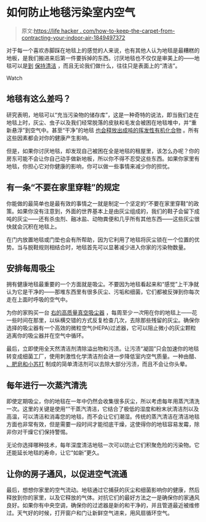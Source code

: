 # 如何防止地毯污染室内空气

> 原文:[https://life hacker . com/how-to-keep-the-carpet-from-contracting-your-indoor-air-1849497372](https://lifehacker.com/how-to-keep-carpets-from-polluting-your-indoor-air-1849497372)

对于每一个喜欢赤脚踩在地毯上的感觉的人来说，也有其他人认为地毯是最糟糕的地板，是我们搬进来后第一件要拆掉的东西。讨厌地毯也不仅仅是审美上的——地毯可以是[到](https://lifehacker.com/how-to-remove-sunscreen-stains-from-furniture-and-carpe-1847487227) [保持清洁](https://lifehacker.com/how-to-get-pet-vomit-and-its-smell-out-of-your-carpet-1848980277) ，而且无论我们做什么，往往只是表面上的“清洁”。

Watch

## 地毯有这么差吗？

研究表明，地毯可以“充当污染物的储存库”，这是一种奇特的说法，即当我们走在地毯上时，灰尘、虫子以及我们经常脱落的皮肤和毛发会被困在地毯堆中，并“重新悬浮”到空气中。甚至“干净”的地毯 [也会释放出成吨的挥发性有机化合物](https://www.sciencedirect.com/science/article/pii/S0360132319308017) 。所有这些因素都会对你的健康产生影响。

但是，如果你讨厌地毯，却发现自己被困在全是地毯的租屋里，该怎么办呢？你的房东可能不会让你自己动手做新地板，所以你不得不忍受这些东西。如果你家里有地毯，你担心它对你健康的影响，你可以做一些事情来减少你的担忧。

## 有一条“不要在家里穿鞋”的规定

你能做的最简单也是最有效的事情之一就是制定一个坚定的“不要在家里穿鞋”的政策。如果你没有注意到，外面的世界基本上是由灰尘组成的，我们的鞋子会留下成吨的灰尘——还有杀虫剂、融冰盐、动物粪便和几乎所有其他东西——这些灰尘很快就会沉积在地毯上。

在门内放置地毯或门垫也会有所帮助，因为它利用了地毯将灰尘锁在一个位置的优势。当与脱鞋规则相结合时，地毯首先可以显著减少进入你家的污染物数量。

## **安排每周**吸尘

拥有健康地毯最重要的一个方面就是吸尘。不要因为地毯看起来和“感觉”上干净就认为它是干净的——那堆东西里有很多灰尘、污垢和细菌，它们都被反弹到你每次走在上面时呼吸的空气中。

为你的家购买一台 [右的高质量真空吸尘器](https://lifehacker.com/don-t-buy-the-wrong-vacuum-for-your-home-1848899622) ，每周至少*一次*用在你的地毯上——花一些时间在那里，以纵横交错的方式反复检查几次，去除那些残留的灰尘。确保你选择的吸尘器有一个高效的微粒空气(HEPA)过滤器，它可以阻止微小的灰尘颗粒逃离你的吸尘器并在空气中循环。

最后，立即使用全天然清洁剂清除溢出物和污渍。让污渍“凝固”只会加速你的地毯转变成细菌工厂，使用刺激性化学清洁剂会进一步降低室内空气质量。一种由醋、 [、肥皂和小苏打](https://www.thespruce.com/homemade-cleaners-that-work-1835490) 制成的简单清洁剂可以去除大部分污渍，而且不会让你头晕。

## 每年进行一次蒸汽清洗

即使定期吸尘，你的地毯在一年中仍然会收集很多灰尘，所以考虑每年用蒸汽清洗一次。这里的关键是使用“”干蒸汽清洁，它结合了极低的湿度和粉末状清洁剂以及高温，可以清洁和消毒您的地毯，而不会让它们潮湿。传统的蒸汽清洁在清洁地毯方面也非常有效，但是需要一段时间才能彻底干燥，这使得你的地毯容易发霉，除非你对干燥它们保持警惕。

无论你选择哪种技术，每年深度清洁地毯一次可以防止它们积聚危险的污染物。它还能延长地毯的寿命，让它“如新”更久。

## 让你的房子通风，以促进空气流通

最后，想想你家里的空气流动。地毯通过它捕获的灰尘和细菌影响你的健康，然后释放到你的家里，以及它释放的气体。对抗它们的最好方法之一是确保你的家通风良好。如果你有中央空调，确保你的过滤器是新的和干净的，并且管道最近被维修过。天气好的时候，打开窗户和门让新鲜空气进来，用风扇循环空气。